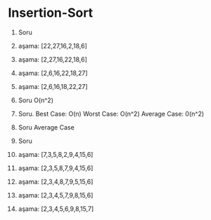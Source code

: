 # Insertion-Sort
1. Soru
0. aşama: [22,27,16,2,18,6]
1. aşama: [2,27,16,22,18,6]
2. aşama: [2,6,16,22,18,27]
3. aşama: [2,6,16,18,22,27]

2. Soru
O(n^2)

3. Soru.
Best Case: O(n)
Worst Case: O(n^2)
Average Case: 0(n^2)

4. Soru
Average Case

5. Soru
0. aşama: [7,3,5,8,2,9,4,15,6]
1. aşama: [2,3,5,8,7,9,4,15,6]
2. aşama: [2,3,4,8,7,9,5,15,6]
3. aşama: [2,3,4,5,7,9,8,15,6]
4. aşama: [2,3,4,5,6,9,8,15,7]
